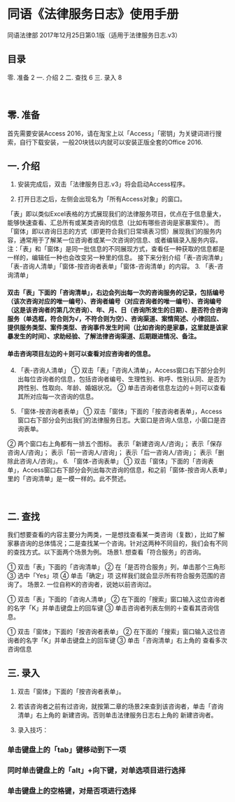 # 同语《法律服务日志》使用手册

同语法律部
2017年12月25日第0.1版（适用于法律服务日志.v3）

## 目录
零.	准备	2
一.	介绍	2
二.	查找	6
三.	录入	8

 
## 零.	准备
首先需要安装Access 2016，请在淘宝上以「Access」「密钥」为关键词进行搜索，自行下载安装，一般20块钱以内就可以安装正版全套的Office 2016.


## 一.	介绍
1. 安装完成后，双击「法律服务日志.v3」将会启动Access程序。
 
2. 打开日志之后，左侧会出现名为「所有Access对象」的窗口。
 
「表」即以类似Excel表格的方式展现我们的法律服务项目，优点在于信息量大，能够快速查看、汇总所有或某类咨询的信息（比如有哪些咨询是家暴案件）。
而「窗体」即以咨询日志的方式（即更符合我们日常填表习惯）展现我们的服务内容，通常用于了解某一位咨询者或某一次咨询的信息、或者编辑录入服务内容。
注：「表」和「窗体」是同一批信息的不同展现方式，查看任一种获取的信息都是一样的，编辑任一种也会改变另一种里的信息。
接下来分别介绍「表-咨询清单」「表-咨询人清单」「窗体-按咨询者表单」「窗体-咨询清单」的内容。
3.	「表-咨询清单」
 
#### 	双击「表」下面的「咨询清单」，右边会列出每一次的咨询服务的记录，包括编号（该次咨询对应的唯一编号）、咨询者编号（对应咨询者的唯一编号）、咨询编号（这是该咨询者的第几次咨询）、年、月、日（咨询所发生的日期）、是否符合咨询服务（单选框，符合则为√，不符合则为空）、咨询渠道、案情简述、小律回应、提供服务类型、案件类型、咨询事件发生时间（比如咨询的是家暴，这里就是该家暴发生的时间）、求助经验、了解法律咨询渠道、后期跟进情况、备注。
####	单击咨询项目左边的＋则可以查看对应咨询者的信息。
4.	「表-咨询人清单」
①	双击「表」「咨询人清单」，Access窗口右下部分会列出每位咨询者的信息，包括咨询者编号、生理性别、称呼、性别认同、是否为跨性别、性取向、年龄、婚姻状况。
②	单击咨询者信息左边的＋则可以查看其所对应每一次咨询的信息。

 

5.	「窗体-按咨询者表单」
①	双击「窗体」下面的「按咨询者表单」，Access窗口右下部分会列出我们的法律服务日志。大窗口是咨询人信息，小窗口是咨询表单。
 
②	两个窗口右上角都有一排五个图标。
 表示「新建咨询人/咨询」； 表示「保存咨询人/咨询」； 表示「前一咨询人/咨询」； 表示「后一咨询人/咨询」； 表示「删除此咨询人/咨询」。
6.	「窗体-咨询表单」
①	双击「窗体」下面的「咨询表单」，Access窗口右下部分会列出每次咨询的信息，和之前「窗体-按咨询人表单」里的「咨询清单」是一模一样的。此不赘述。

 
## 二.	查找
我们想要查看的内容主要分为两类，一是想找查看某一类咨询（复数），比如了解家暴咨询的总体情况；二是查找某一个咨询。针对这两种不同目的，我们会有不同的查找方式。以下面两个场景为例。
场景1.		想查看「符合服务」的咨询。
 
①	双击「表」下面的「咨询清单」
②	在「是否符合服务」列，单击那个三角形
③	选中「Yes」项
④	单击「确定」项
这样我们就会显示所有符合服务范围的咨询了。
场景2.		一位自称K的咨询者，说她以前咨询过。
 
①	双击「表」下面的「咨询人清单」
②	在下面的「搜索」窗口输入这位咨询者的名字「K」并单击键盘上的回车键
③	单击咨询者列表左侧的＋查看其咨询信息。
 
①	双击「窗体」下面的「按咨询者表单」
②	在下面的「搜索」窗口输入这位咨询者的名字「K」并单击键盘上的回车键
③	单击「咨询清单」右上角的 查看多次咨询信息 

## 三.	录入
1.	双击「窗体」下面的「按咨询者表单」。
 
2.	若该咨询者之前有过咨询，就按第二章的场景2来查到该咨询者，单击「咨询清单」右上角的 新建咨询。否则单击法律服务日志右上角的 新建咨询者。
3.	录入技巧：
###	单击键盘上的「tab」键移动到下一项
###	同时单击键盘上的「alt」+向下键，对单选项目进行选择
###	单击键盘上的空格键，对是否项进行选择
 
